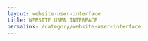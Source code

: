 ```yaml
---
layout: website-user-interface
title: WEBSITE USER INTERFACE
permalink: /category/website-user-interface
---
```


